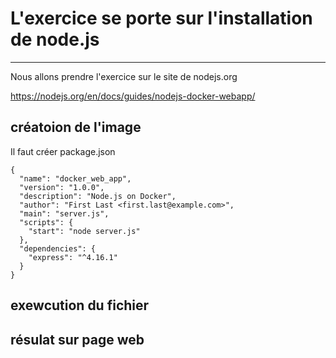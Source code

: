 # L'exercice se porte sur l'installation de node.js
---------------------------------------------------------------------
Nous allons prendre l'exercice sur le site de nodejs.org

https://nodejs.org/en/docs/guides/nodejs-docker-webapp/


## créatoion de l'image
Il faut créer package.json
```
{
  "name": "docker_web_app",
  "version": "1.0.0",
  "description": "Node.js on Docker",
  "author": "First Last <first.last@example.com>",
  "main": "server.js",
  "scripts": {
    "start": "node server.js"
  },
  "dependencies": {
    "express": "^4.16.1"
  }
}

```

## exewcution du fichier



## résulat sur page web


